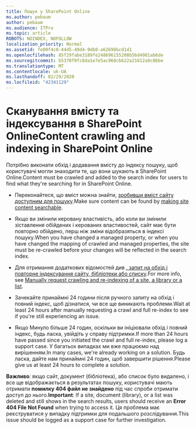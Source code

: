 ```yaml
---
title: Пошук у SharePoint Online
ms.author: pebaum
author: pebaum
ms.audience: ITPro
ms.topic: article
ROBOTS: NOINDEX, NOFOLLOW
localization_priority: Normal
ms.assetid: fe00f4c0-44d5-49d4-9db0-a62698bcd1d1
ms.openlocfilehash: 85f29fabe3189fe248696155208b56d4901ab6de
ms.sourcegitcommit: b5370f0fc8da1e7e5ac960cb622a21612a9c86be
ms.translationtype: MT
ms.contentlocale: uk-UA
ms.lasthandoff: 02/29/2020
ms.locfileid: "42341129"
---
```

# <a name="content-crawling-and-indexing-in-sharepoint-online"></a><span data-ttu-id="22e65-102">Сканування вмісту та індексування в SharePoint Online</span><span class="sxs-lookup"><span data-stu-id="22e65-102">Content crawling and indexing in SharePoint Online</span></span>

<span data-ttu-id="22e65-103">Потрібно виконати обхід і додавання вмісту до індексу пошуку, щоб користувачі могли знаходити те, що вони шукають в SharePoint Online.</span><span class="sxs-lookup"><span data-stu-id="22e65-103">Content must be crawled and added to the search index for users to find what they're searching for in SharePoint Online.</span></span>

- <span data-ttu-id="22e65-104">Переконайтеся, що вміст можна знайти, [зробивши вміст сайту доступним для пошуку](https://docs.microsoft.com/sharepoint/make-site-content-searchable).</span><span class="sxs-lookup"><span data-stu-id="22e65-104">Make sure content can be found by [making site content searchable](https://docs.microsoft.com/sharepoint/make-site-content-searchable).</span></span>

- <span data-ttu-id="22e65-105">Якщо ви змінили керовану властивість, або коли ви змінили зіставлення обійдених і керованих властивостей, сайт має бути повторно обійдено, перш ніж зміни відобразяться в індексі пошуку.</span><span class="sxs-lookup"><span data-stu-id="22e65-105">When you have changed a managed property, or when you have changed the mapping of crawled and managed properties, the site must be re-crawled before your changes will be reflected in the search index.</span></span>

- <span data-ttu-id="22e65-106">Для отримання додаткових відомостей див [. запит на обхід і повторне індексування сайту, бібліотеки або списку](https://docs.microsoft.com/sharepoint/crawl-site-content).</span><span class="sxs-lookup"><span data-stu-id="22e65-106">For more info, see [Manually request crawling and re-indexing of a site, a library or a list](https://docs.microsoft.com/sharepoint/crawl-site-content).</span></span>

- <span data-ttu-id="22e65-107">Зачекайте принаймні 24 години після ручного запиту на обхід і повний індекс, щоб дізнатися, чи все ще виникають проблеми.</span><span class="sxs-lookup"><span data-stu-id="22e65-107">Wait at least 24 hours after manually requesting a crawl and full re-index to see if you're still experiencing an issue.</span></span>

- <span data-ttu-id="22e65-108">Якщо Минуло більше 24 годин, оскільки ви ініціювали обхід і повний індекс, будь ласка, увійдіть у справу підтримки.</span><span class="sxs-lookup"><span data-stu-id="22e65-108">If more than 24 hours have passed since you initiated the crawl and full re-index, please log a support case.</span></span> <span data-ttu-id="22e65-109">У багатьох випадках ми вже працюємо над вирішенням.</span><span class="sxs-lookup"><span data-stu-id="22e65-109">In many cases, we're already working on a solution.</span></span> <span data-ttu-id="22e65-110">Будь ласка, дайте нам принаймні 24 годин, щоб завершити рішення.</span><span class="sxs-lookup"><span data-stu-id="22e65-110">Please give us at least 24 hours to complete a solution.</span></span>

<span data-ttu-id="22e65-111">**Важливо**: якщо сайт, документ (бібліотека), або список було видалено, і все ще відображається в результатах пошуку, користувачі мають отримати **помилку 404 файл не знайдено** під час спроби отримати доступ до нього.</span><span class="sxs-lookup"><span data-stu-id="22e65-111">**Important**: If a site, document (library), or a list was deleted and still shows in the search results, users should receive an **Error 404 File Not Found** when trying to access it.</span></span> <span data-ttu-id="22e65-112">Ця проблема має реєструватися у випадку підтримки для подальшого розслідування.</span><span class="sxs-lookup"><span data-stu-id="22e65-112">This issue should be logged as a support case for further investigation.</span></span>



